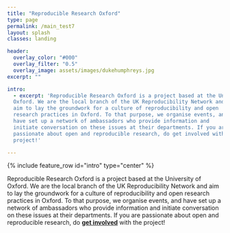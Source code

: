 ```yaml
---
title: "Reproducible Research Oxford"
type: page
permalink: /main_test7
layout: splash
classes: landing

header:
  overlay_color: "#000"
  overlay_filter: "0.5"
  overlay_image: assets/images/dukehumphreys.jpg
excerpt: ""

intro:
  - excerpt: 'Reproducible Research Oxford is a project based at the University of
  Oxford. We are the local branch of the UK Reproducibility Network and
  aim to lay the groundwork for a culture of reproducibility and open
  research practices in Oxford. To that purpose, we organise events, and
  have set up a network of ambassadors who provide information and
  initiate conversation on these issues at their departments. If you are
  passionate about open and reproducible research, do get involved with the
  project!'

---
```


{% include feature_row id="intro" type="center" %}

Reproducible Research Oxford is a project based at the University of
Oxford. We are the local branch of the UK Reproducibility Network and
aim to lay the groundwork for a culture of reproducibility and open
research practices in Oxford. To that purpose, we organise events, and
have set up a network of ambassadors who provide information and
initiate conversation on these issues at their departments. If you are
passionate about open and reproducible research, do
**[get involved](/new-theme/get-involved)** with the project!
